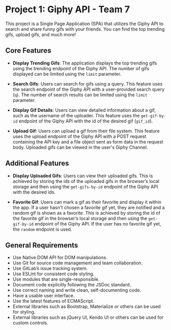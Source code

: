 # Project 1: Giphy API - Team 7

This project is a Single Page Application (SPA) that utilizes the Giphy API to search and share funny gifs with your friends. You can find the top trending gifs, upload gifs, and much more!

## Core Features

- **Display Trending Gifs**: The application displays the top trending gifs using the trending endpoint of the Giphy API. The number of gifs displayed can be limited using the `limit` parameter.

- **Search Gifs**: Users can search for gifs using a query. This feature uses the search endpoint of the Giphy API with a user-provided search query (`q`). The number of search results can be limited using the `limit` parameter.

- **Display Gif Details**: Users can view detailed information about a gif, such as the username of the uploader. This feature uses the `get-gif-by-id` endpoint of the Giphy API with the id of the desired gif (`gif_id`).

- **Upload Gif**: Users can upload a gif from their file system. This feature uses the upload endpoint of the Giphy API with a POST request containing the API key and a file object sent as form data in the request body. Uploaded gifs can be viewed in the user's Giphy Channel.

## Additional Features

- **Display Uploaded Gifs**: Users can view their uploaded gifs. This is achieved by storing the ids of the uploaded gifs in the browser’s local storage and then using the `get-gifs-by-id` endpoint of the Giphy API with the desired ids.

- **Favorite Gif**: Users can mark a gif as their favorite and display it within the app. If a user hasn't chosen a favorite gif yet, they are notified and a random gif is shown as a favorite. This is achieved by storing the id of the favorite gif in the browser’s local storage and then using the `get-gif-by-id` endpoint of the Giphy API. If the user has no favorite gif yet, the `random` endpoint is used.

## General Requirements

- Use Native DOM API for DOM manipulations.
- Use Git for source code management and team collaboration.
- Use GitLab’s issue tracking system.
- Use ESLint for consistent code styling.
- Use modules that are single-responsible.
- Document code explicitly following the JSDoc standard.
- Use correct naming and write clean, self-documenting code.
- Have a usable user interface.
- Use the latest features of ECMAScript.
- External libraries such as Bootstrap, Materialize or others can be used for styling.
- External libraries such as jQuery UI, Kendo UI or others can be used for custom controls.